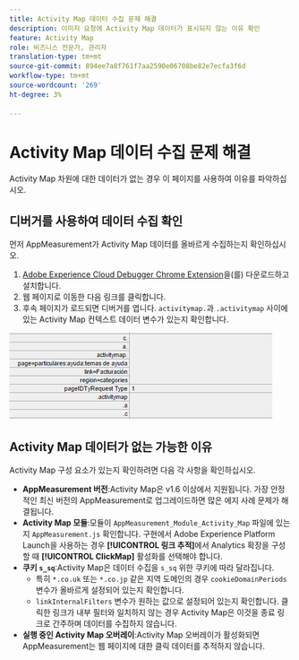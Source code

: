 ```yaml
---
title: Activity Map 데이터 수집 문제 해결
description: 이미지 요청에 Activity Map 데이터가 표시되지 않는 이유 확인
feature: Activity Map
role: 비즈니스 전문가, 관리자
translation-type: tm+mt
source-git-commit: 894ee7a8f761f7aa2590e06708be82e7ecfa3f6d
workflow-type: tm+mt
source-wordcount: '269'
ht-degree: 3%

---
```



# Activity Map 데이터 수집 문제 해결

Activity Map 차원에 대한 데이터가 없는 경우 이 페이지를 사용하여 이유를 파악하십시오.

## 디버거를 사용하여 데이터 수집 확인

먼저 AppMeasurement가 Activity Map 데이터를 올바르게 수집하는지 확인하십시오.

1. [Adobe Experience Cloud Debugger Chrome Extension](https://docs.adobe.com/content/help/ko/debugger/using/experience-cloud-debugger.html)을(를) 다운로드하고 설치합니다.
2. 웹 페이지로 이동한 다음 링크를 클릭합니다.
3. 후속 페이지가 로드되면 디버거를 엽니다. `activitymap.`과 `.activitymap` 사이에 있는 Activity Map 컨텍스트 데이터 변수가 있는지 확인합니다.

![디버거 데이터](assets/debugger.png)

## Activity Map 데이터가 없는 가능한 이유

Activity Map 구성 요소가 있는지 확인하려면 다음 각 사항을 확인하십시오.

* **AppMeasurement 버전**:Activity Map은 v1.6 이상에서 지원됩니다. 가장 안정적인 최신 버전의 AppMeasurement로 업그레이드하면 많은 에지 사례 문제가 해결됩니다.
* **Activity Map 모듈**:모듈이  `AppMeasurement_Module_Activity_Map` 파일에 있는지  `AppMeasurement.js` 확인합니다. 구현에서 Adobe Experience Platform Launch을 사용하는 경우 **[!UICONTROL 링크 추적]**&#x200B;에서 Analytics 확장을 구성할 때 **[!UICONTROL ClickMap]** 활성화를 선택해야 합니다.
* **쿠키 `s_sq`**:Activity Map은 데이터 수집을  `s_sq` 위한 쿠키에 따라 달라집니다.
   * 특히 `*.co.uk` 또는 `*.co.jp` 같은 지역 도메인의 경우 `cookieDomainPeriods` 변수가 올바르게 설정되어 있는지 확인합니다.
   * `linkInternalFilters` 변수가 원하는 값으로 설정되어 있는지 확인합니다. 클릭한 링크가 내부 필터와 일치하지 않는 경우 Activity Map은 이것을 종료 링크로 간주하며 데이터를 수집하지 않습니다.
* **실행 중인 Activity Map 오버레이**:Activity Map 오버레이가 활성화되면 AppMeasurement는 웹 페이지에 대한 클릭 데이터를 추적하지 않습니다.
